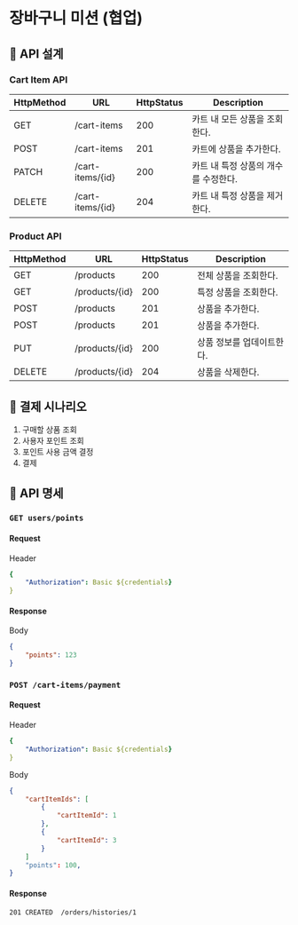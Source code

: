 # 장바구니 미션 (협업)

## 💋 API 설계

### Cart Item API

| HttpMethod | URL              | HttpStatus | Description           |
|------------|------------------|------------|-----------------------|
| GET        | /cart-items      | 200        | 카트 내 모든 상품을 조회한다.     |
| POST       | /cart-items      | 201        | 카트에 상품을 추가한다.         |
| PATCH      | /cart-items/{id} | 200        | 카트 내 특정 상품의 개수를 수정한다. |
| DELETE     | /cart-items/{id} | 204        | 카트 내 특정 상품을 제거한다.     |

### Product API

| HttpMethod | URL              | HttpStatus | Description           |
|------------|------------------|------------|-----------------------|
| GET        | /products        | 200        | 전체 상품을 조회한다.          |
| GET        | /products/{id}   | 200        | 특정 상품을 조회한다.          |
| POST       | /products        | 201        | 상품을 추가한다.             |
| POST       | /products        | 201        | 상품을 추가한다.             |
| PUT        | /products/{id}   | 200        | 상품 정보를 업데이트한다.        |
| DELETE     | /products/{id}   | 204        | 상품을 삭제한다.             |

## 💋 결제 시나리오
1. 구매할 상품 조회 
2. 사용자 포인트 조회
3. 포인트 사용 금액 결정
4. 결제


## 💋 API 명세

### `GET users/points`

#### Request

Header

```yaml
{
    "Authorization": Basic ${credentials}
}
```

#### Response

Body
        
```json
{
    "points": 123 
}
```

### `POST /cart-items/payment`

#### Request

Header

```yaml
{
    "Authorization": Basic ${credentials}
}
```

Body

```json
{
    "cartItemIds": [
        {
            "cartItemId": 1 
        },
        {
            "cartItemId": 3
        }
    ]
    "points": 100,
}
```
        
#### Response

```
201 CREATED  /orders/histories/1
```
